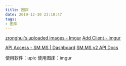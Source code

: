 ```yaml
---
title: 图床
date: 2019-12-30 23:10:47
tags:
- 图床
---
```

[zronghui's uploaded images - Imgur](https://zronghui.imgur.com/all/?third_party=1)
[Add Client - Imgur](https://api.imgur.com/oauth2/addclient)

[API Access - SM.MS | Dashboard](https://sm.ms/home/apitoken)
[SM.MS v2 API Docs](https://doc.sm.ms/#api-Image-Upload)

使用软件：upic
使用图床：imgur